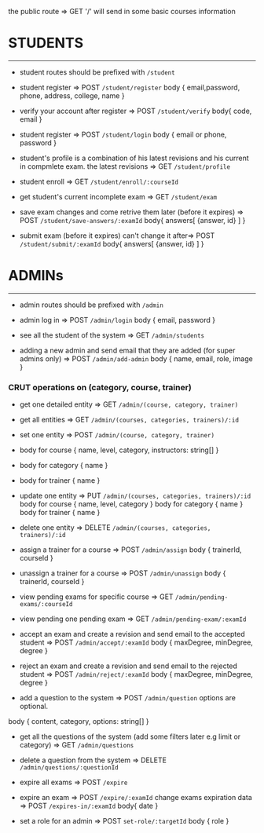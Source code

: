 the public route => GET '/'
will send in some basic courses information







# STUDENTS

---

* student routes should be prefixed with `/student`
* student register => POST `/student/register`
body {
   email,password, phone, address, college, name
}

* verify your account after register => POST `/student/verify`
body{
  code, email
}

* student register => POST `/student/login`
body {
  email or phone, password
}

* student's profile is a combination of his latest revisions and his current in compmlete exam.
the latest revisions => GET `/student/profile`

* student enroll => GET `/student/enroll/:courseId`
* get student's current incomplete exam => GET `/student/exam`
* save exam changes and come retrive them later (before it expires) => POST `/student/save-answers/:examId`
body{
  answers[
    {answer, id}
  ]
}

* submit exam (before it expires) can't change it after=> POST `/student/submit/:examId`
body{
  answers[
    {answer, id}
  ]
}





# ADMINs

---

* admin routes should be prefixed with `/admin`

* admin log in => POST `/admin/login`
body {
  email, password
}

* see all the student of the system => GET `/admin/students`

* adding a new admin and send email that they are added (for super admins only) => POST `/admin/add-admin`
body {
  name, email, role, image
}

### CRUT operations on (category, course, trainer)

* get one detailed entity => GET `/admin/(course, category, trainer)`
* get all entities => GET `/admin/(courses, categories, trainers)/:id`
* set one entity => POST `/admin/(course, category, trainer)`
* body for course {
  name, level, category, instructors: string[]
}
* body for category {
  name
}
* body for trainer {
  name
}
* update one entity => PUT `/admin/(courses, categories, trainers)/:id`
body for course {
  name, level, category
}
body for category {
  name
}
body for trainer {
  name
}

* delete one entity => DELETE `/admin/(courses, categories, trainers)/:id`

* assign a trainer for a course => POST `/admin/assign`
body {
  trainerId, courseId
}

* unassign a trainer for a course => POST `/admin/unassign`
body {
  trainerId, courseId
}

* view pending exams for specific course => GET `/admin/pending-exams/:courseId`
* view pending one pending exam => GET `/admin/pending-exam/:examId`

* accept an exam and create a revision
and send email to the accepted student => POST `/admin/accept/:examId`
body {
  maxDegree, minDegree, degree
}

* reject an exam and create a revision
and send email to the rejected student => POST `/admin/reject/:examId`
body {
  maxDegree, minDegree, degree
}

* add a question to the system => POST `/admin/question`
options are optional.

body {
  content, category, options: string[]
}

* get all the questions of the system
(add some filters later e.g limit or category) => GET `/admin/questions`

* delete a question from the system => DELETE `/admin/questions/:questionId`

* expire all exams => POST `/expire`
* expire an exam => POST `/expire/:examId`
change exams expiration data => POST `/expires-in/:examId`
body{
  date
}

* set a role for an admin => POST `set-role/:targetId`
body {
   role
}
